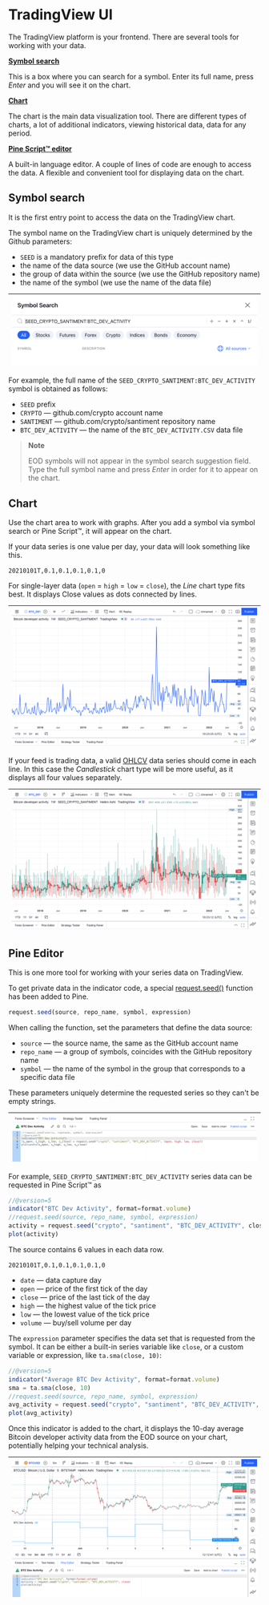[ui_chart_heikin]: /images/ui_chart_heikin.png
[ui_chart_line]: /images/ui_chart_line.png
[ui_search]: /images/ui_search_empty.png
[ui_pine]: /images/ui_pine.png
[ui_pine_btc]: /images/ui_chart_pine_btc.png
[request_seed]: https://www.tradingview.com/pine-script-reference/v5/#fun_request{dot}seed
[support_ohlc]: https://www.tradingview.com/support/solutions/43000619436-heikin-ashi/

# TradingView UI

The TradingView platform is your frontend. There are several tools for working with your data.

__[Symbol search](#symbol-search)__

This is a box where you can search for a symbol. Enter its full name, press _Enter_ and you will see it on the chart.

__[Chart](#chart)__

The chart is the main data visualization tool.
There are different types of charts, a lot of additional indicators, viewing historical data, data for any period.

__[Pine Script™ editor](#pine-editor)__

A built-in language editor. A couple of lines of code are enough to access the data.
A flexible and convenient tool for displaying data on the chart.

## Symbol search

It is the first entry point to access the data on the TradingView chart.

The symbol name on the TradingView chart is uniquely determined by the Github parameters:

- `SEED` is a mandatory prefix for data of this type
- the name of the data source (we use the GitHub account name)
- the group of data within the source (we use the GitHub repository name)
- the name of the symbol (we use the name of the data file)

|![Symbol Search][ui_search]|
|-|

For example, the full name of the `SEED_CRYPTO_SANTIMENT:BTC_DEV_ACTIVITY` symbol is obtained as follows:

- `SEED` prefix
- `CRYPTO` — github.com/crypto account name
- `SANTIMENT` — github.com/crypto/santiment repository name
- `BTC_DEV_ACTIVITY` — the name of the `BTC_DEV_ACTIVITY.CSV` data file

> __Note__
>
> EOD symbols will not appear in the symbol search suggestion field. 
> Type the full symbol name and press _Enter_ in order for it to appear on the chart.

## Chart

Use the chart area to work with graphs. After you add a symbol via symbol search or Pine Script™, it will appear on the chart.

If your data series is one value per day, your data will look something like this.

```csv
20210101T,0.1,0.1,0.1,0.1,0
```

For single-layer data (`open` = `high` = `low` = `close`), the _Line_ chart type fits best. It displays Close values as dots connected by lines.

|![ui_chart_line]|
|-|

If your feed is trading data, a valid [OHLCV][support_ohlc] data series should come in each line.
In this case the _Candlestick_ chart type will be more useful, as it displays all four values separately.

|![ui_chart_heikin]|
|-|

## Pine Editor

This is one more tool for working with your series data on TradingView.

To get private data in the indicator code, a special [request.seed()][request_seed] function has been added to Pine.

```js
request.seed(source, repo_name, symbol, expression)
```

When calling the function, set the parameters that define the data source:

- `source` — the source name, the same as the GitHub account name
- `repo_name` — a group of symbols, coincides with the GitHub repository name
- `symbol` — the name of the symbol in the group that corresponds to a specific data file

These parameters uniquely determine the requested series so they can't be empty strings.

|![ui_pine]|
|-|

For example, `SEED_CRYPTO_SANTIMENT:BTC_DEV_ACTIVITY` series data can be requested in Pine Script™ as

```js
//@version=5
indicator("BTC Dev Activity", format=format.volume)
//request.seed(source, repo_name, symbol, expression)
activity = request.seed("crypto", "santiment", "BTC_DEV_ACTIVITY", close)
plot(activity)
```

The source contains 6 values in each data row.

```csv
20210101T,0.1,0.1,0.1,0.1,0
```

- `date` — data capture day
- `open` — price of the first tick of the day
- `close` — price of the last tick of the day
- `high` — the highest value of the tick price
- `low` — the lowest value of the tick price
- `volume` — buy/sell volume per day

The `expression` parameter specifies the data set that is requested from the symbol. It can be either a built-in series variable like `close`, or a custom variable or expression, like `ta.sma(close, 10)`:

```js
//@version=5
indicator("Average BTC Dev Activity", format=format.volume)
sma = ta.sma(close, 10)
//request.seed(source, repo_name, symbol, expression)
avg_activity = request.seed("crypto", "santiment", "BTC_DEV_ACTIVITY", sma)
plot(avg_activity)
```

Once this indicator is added to the chart, it displays the 10-day average Bitcoin developer activity data from the EOD source on your chart, potentially helping your technical analysis.

|![ui_pine_btc]|
|-|
